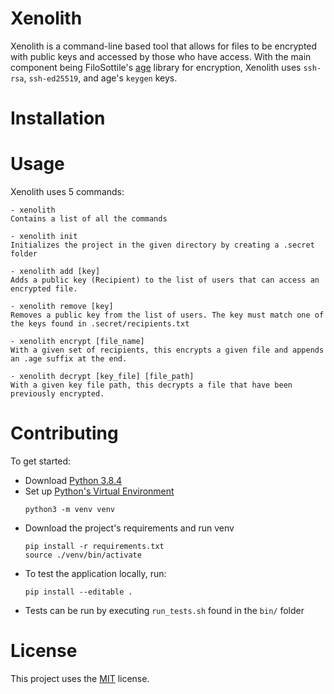 # Xenolith

Xenolith is a command-line based tool that allows for files to be encrypted with public keys and accessed by those who have access. With the main component being FiloSottile's [age](https://github.com/FiloSottile/age) library for encryption, Xenolith uses `ssh-rsa`, `ssh-ed25519`, and age's `keygen` keys.

# Installation

# Usage

Xenolith uses 5 commands:

```
- xenolith
Contains a list of all the commands

- xenolith init
Initializes the project in the given directory by creating a .secret folder

- xenolith add [key]
Adds a public key (Recipient) to the list of users that can access an encrypted file.

- xenolith remove [key]
Removes a public key from the list of users. The key must match one of the keys found in .secret/recipients.txt

- xenolith encrypt [file_name]
With a given set of recipients, this encrypts a given file and appends an .age suffix at the end.

- xenolith decrypt [key_file] [file_path]
With a given key file path, this decrypts a file that have been previously encrypted.
```

# Contributing

To get started:

- Download [Python 3.8.4](https://www.python.org/downloads/release/python-384/)
- Set up [Python's Virtual Environment](https://docs.python.org/3/library/venv.html)
  ```
  python3 -m venv venv
  ```
- Download the project's requirements and run venv
  ```
  pip install -r requirements.txt
  source ./venv/bin/activate
  ```
- To test the application locally, run:
  ```
  pip install --editable .
  ```
- Tests can be run by executing `run_tests.sh` found in the `bin/` folder

# License

This project uses the [MIT](./LICENSE) license.
